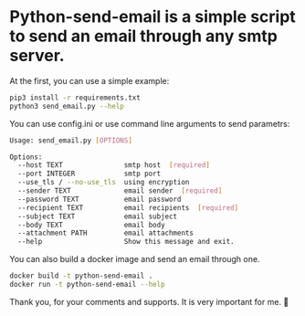 # Python-send-email is a simple script to send an email through any smtp server.

At the first, you can use a simple example:

```bash
pip3 install -r requirements.txt
python3 send_email.py --help 
```

You can use config.ini or use command line arguments to send parametrs:
```bash
Usage: send_email.py [OPTIONS]

Options:
  --host TEXT               smtp host  [required]
  --port INTEGER            smtp port
  --use_tls / --no-use_tls  using encryption
  --sender TEXT             email sender  [required]
  --password TEXT           email password
  --recipient TEXT          email recipients  [required]
  --subject TEXT            email subject
  --body TEXT               email body
  --attachment PATH         email attachments
  --help                    Show this message and exit.
```

You can also build a docker image and send an email through one. 

```bash
docker build -t python-send-email .
docker run -t python-send-email --help
```

Thank you, for your comments and supports. It is very important for me. :hugs:
